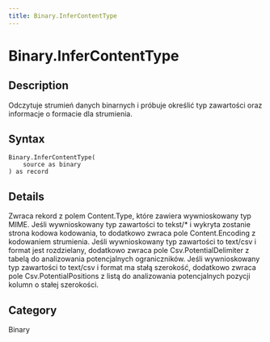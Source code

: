 ```yaml
---
title: Binary.InferContentType
---
```


# Binary.InferContentType


## Description

Odczytuje strumień danych binarnych i próbuje określić typ zawartości oraz informacje o formacie dla strumienia.


## Syntax

```powerquery
Binary.InferContentType(
    source as binary
) as record
```


## Details

Zwraca rekord z polem Content.Type, które zawiera wywnioskowany typ MIME.    Jeśli wywnioskowany typ zawartości to tekst/\* i wykryta zostanie strona kodowa kodowania, to dodatkowo zwraca pole Content.Encoding z kodowaniem strumienia.    Jeśli wywnioskowany typ zawartości to text/csv i format jest rozdzielany, dodatkowo zwraca pole Csv.PotentialDelimiter z tabelą do analizowania potencjalnych ograniczników.    Jeśli wywnioskowany typ zawartości to text/csv i format ma stałą szerokość, dodatkowo zwraca pole Csv.PotentialPositions z listą do analizowania potencjalnych pozycji kolumn o stałej szerokości.



## Category
Binary
